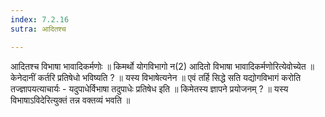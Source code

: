 ```yaml
---
index: 7.2.16
sutra: आदितश्च

---
```

आदितश्च विभाषा भावादिकर्मणोः ॥ किमर्थो योगविभागो न(2) आदितो विभाषा भावादिकर्मणोरित्येवोच्येत ॥ केनेदानीं कर्तरि प्रतिषेधो भविष्यति ? ॥ यस्य विभाषेत्यनेन ॥ एवं तर्हि सिद्धे सति यद्योगविभागं करोति तज्ज्ञापयत्याचार्यः  -  यदुपाधेर्विभाषा तदुपाधेः प्रतिषेध इति ॥ किमेतस्य ज्ञापने प्रयोजनम् ? ॥ यस्य विभाषाऽविदेरित्युक्तं तन्न वक्तव्यं भवति ॥